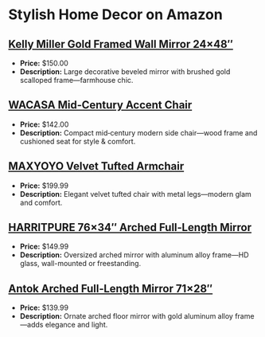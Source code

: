 # Stylish Home Decor on Amazon

## [Kelly Miller Gold Framed Wall Mirror 24×48″](https://www.amazon.com/dp/B0CDCN8CCR?tag=mychanneld-20)
- **Price:** $150.00
- **Description:** Large decorative beveled mirror with brushed gold scalloped frame—farmhouse chic.

## [WACASA Mid‑Century Accent Chair](https://www.amazon.com/dp/B092ZSFGM5?tag=mychanneld-20)
- **Price:** $142.00
- **Description:** Compact mid‑century modern side chair—wood frame and cushioned seat for style & comfort.

## [MAXYOYO Velvet Tufted Armchair](https://www.amazon.com/dp/B0D1BS51XJ?tag=mychanneld-20)
- **Price:** $199.99
- **Description:** Elegant velvet tufted chair with metal legs—modern glam and comfort.

## [HARRITPURE 76×34″ Arched Full‑Length Mirror](https://www.amazon.com/dp/B0C8M8216Q?tag=mychanneld-20)
- **Price:** $149.99
- **Description:** Oversized arched mirror with aluminum alloy frame—HD glass, wall-mounted or freestanding.

## [Antok Arched Full‑Length Mirror 71×28″](https://www.amazon.com/dp/B0DB772S6Z?tag=mychanneld-20)
- **Price:** $139.99
- **Description:** Ornate arched floor mirror with gold aluminum alloy frame—adds elegance and light.

